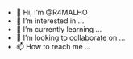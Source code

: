 - 👋 Hi, I’m @R4MALHO
- 👀 I’m interested in ...
- 🌱 I’m currently learning ...
- 💞️ I’m looking to collaborate on ...
- 📫 How to reach me ...

<!---
R4MALHO/R4MALHO is a ✨ special ✨ repository because its `README.md` (this file) appears on your GitHub profile.
You can click the Preview link to take a look at your changes.
--->
